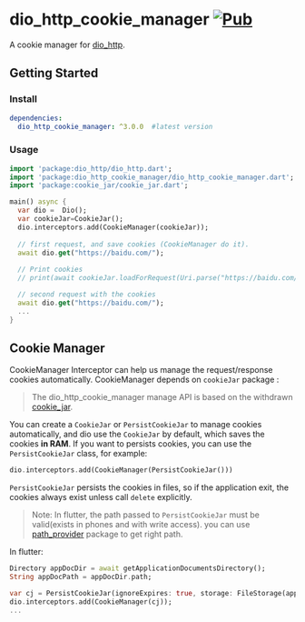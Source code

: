 # dio_http_cookie_manager [![Pub](https://img.shields.io/pub/v/dio_http_cookie_manager.svg?style=flat-square)](https://pub.dartlang.org/packages/dio_http_cookie_manager)

A  cookie manager for [dio_http](https://github.com/dart-tools/dio_http). 

## Getting Started

### Install

```yaml
dependencies:
  dio_http_cookie_manager: ^3.0.0  #latest version
```

### Usage

```dart
import 'package:dio_http/dio_http.dart';
import 'package:dio_http_cookie_manager/dio_http_cookie_manager.dart';
import 'package:cookie_jar/cookie_jar.dart';

main() async {
  var dio =  Dio();
  var cookieJar=CookieJar();
  dio.interceptors.add(CookieManager(cookieJar));
  
  // first request, and save cookies (CookieManager do it).
  await dio.get("https://baidu.com/");
  
  // Print cookies
  // print(await cookieJar.loadForRequest(Uri.parse("https://baidu.com/")));

  // second request with the cookies
  await dio.get("https://baidu.com/");
  ... 
}
```

## Cookie Manager

CookieManager Interceptor can help us manage the request/response cookies automatically. CookieManager depends on `cookieJar` package :

> The dio_http_cookie_manager  manage API is based on the withdrawn [cookie_jar](https://github.com/flutterchina/cookie_jar).

You can create a `CookieJar` or `PersistCookieJar` to manage cookies automatically, and dio use the `CookieJar` by default, which saves the cookies **in RAM**. If you want to persists cookies, you can use the `PersistCookieJar` class, for example:

```dart
dio.interceptors.add(CookieManager(PersistCookieJar()))
```

`PersistCookieJar` persists the cookies in files, so if the application exit, the cookies always exist unless call `delete` explicitly.

> Note: In flutter, the path passed to `PersistCookieJar` must be valid(exists in phones and with write access). you can use [path_provider](https://pub.dartlang.org/packages/path_provider) package to get right path.

In flutter: 

```dart
Directory appDocDir = await getApplicationDocumentsDirectory();
String appDocPath = appDocDir.path;

var cj = PersistCookieJar(ignoreExpires: true, storage: FileStorage(appDocPath +"/.cookies/" ));
dio.interceptors.add(CookieManager(cj));
...
```
